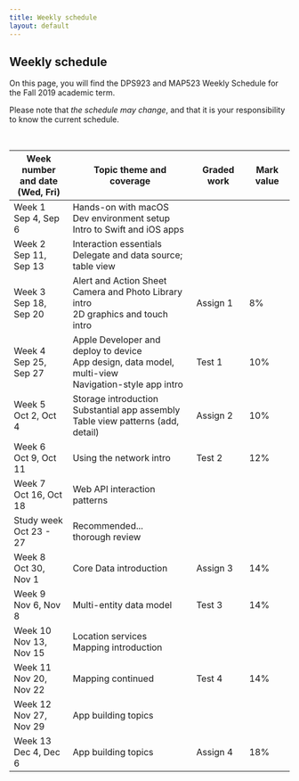 ```yaml
---
title: Weekly schedule
layout: default
---
```


## Weekly schedule

On this page, you will find the DPS923 and MAP523 Weekly Schedule for the Fall 2019 academic term.

Please note that *the schedule may change*, and that it is your responsibility to know the current schedule.

<br>

Week number<br>and date<br>(Wed, Fri) | Topic theme and coverage | Graded work | Mark value
--- | --- | --- | ---
Week 1<br>Sep 4, Sep 6 | Hands-on with macOS<br>Dev environment setup<br>Intro to Swift and iOS apps | |
Week 2<br>Sep 11, Sep 13 | Interaction essentials<br>Delegate and data source; table view | |
Week 3<br>Sep 18, Sep 20 | Alert and Action Sheet<br>Camera and Photo Library intro<br>2D graphics and touch intro | Assign 1| 8%
Week 4<br>Sep 25, Sep 27 | Apple Developer and deploy to device<br>App design, data model, multi-view<br>Navigation-style app intro | Test 1 | 10%
Week 5<br>Oct 2, Oct 4 | Storage introduction<br>Substantial app assembly<br>Table view patterns (add, detail) | Assign 2 | 10%
Week 6<br>Oct 9, Oct 11 | Using the network intro | Test 2 | 12%
Week 7<br>Oct 16, Oct 18 | Web API interaction patterns | |
Study week<br>Oct 23 - 27 | Recommended...<br>thorough review | |
Week 8<br>Oct 30, Nov 1 | Core Data introduction | Assign 3 | 14%
Week 9<br>Nov 6, Nov 8 | Multi-entity data model | Test 3 | 14%
Week 10<br>Nov 13, Nov 15 | Location services<br>Mapping introduction | |
Week 11<br>Nov 20, Nov 22 | Mapping continued | Test 4 | 14%
Week 12<br>Nov 27, Nov 29 | App building topics | |
Week 13<br>Dec 4, Dec 6 | App building topics | Assign 4 | 18% | 

<br>
